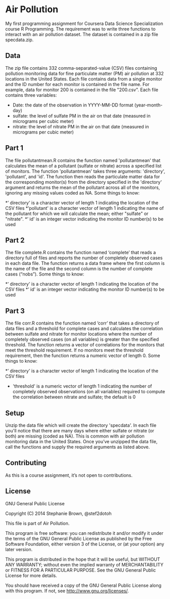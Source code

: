 # Air Pollution

My first programming assignment for Coursera Data Science Specialization course R Programming.  The requirement was to write three functions to interact with an air pollution dataset. The dataset is contained in a zip file specdata.zip.

## Data

The zip file contains 332 comma-separated-value (CSV) files containing pollution monitoring data for fine particulate matter (PM) air pollution at 332 locations in the United States. Each file contains data from a single monitor and the ID number for each monitor is contained in the file name. For example, data for monitor 200 is contained in the file "200.csv". Each file contains three variables:

* Date: the date of the observation in YYYY-MM-DD format (year-month-day)
* sulfate: the level of sulfate PM in the air on that date (measured in micrograms per cubic meter)
* nitrate: the level of nitrate PM in the air on that date (measured in micrograms per cubic meter)

## Part 1
The file pollutantmean.R contains the function named 'pollutantmean' that calculates the mean of a pollutant (sulfate or nitrate) across a specified list of monitors. The function 'pollutantmean' takes three arguments: 'directory', 'pollutant', and 'id'. The function then reads the particulate matter data for the corresponding monitor(s) from the directory specified in the 'directory' argument and returns the mean of the pollutant across all of the monitors, ignoring any missing values coded as NA.  Some things to know:

*’ directory' is a character vector of length 1 indicating the location of the CSV files
*’pollutant' is a character vector of length 1 indicating the name of the pollutant for which we will calculate the mean; either "sulfate" or "nitrate".
*’ id' is an integer vector indicating the monitor ID number(s) to be used

## Part 2
The file complete.R contains the function named ‘complete’ that reads a directory full of files and reports the number of completely observed cases in each data file. The function returns a data frame where the first column is the name of the file and the second column is the number of complete cases (“nobs”).  Some things to know:

*’ directory' is a character vector of length 1 indicating the location of the CSV files
*’ id' is an integer vector indicating the monitor ID number(s) to be used

## Part 3
The file corr.R contains the function named ‘corr’ that takes a directory of data files and a threshold for complete cases and calculates the correlation between sulfate and nitrate for monitor locations where the number of completely observed cases (on all variables) is greater than the specified threshold.  The function returns a vector of correlations for the monitors that meet the threshold requirement. If no monitors meet the threshold requirement, then the function returns a numeric vector of length 0. Some things to know:

*’ directory' is a character vector of length 1 indicating the location of the CSV files
* 'threshold' is a numeric vector of length 1 indicating the number of completely observed observations (on all variables) required to compute the correlation between nitrate and sulfate; the default is 0

## Setup

Unzip the data file which will create the directory 'specdata'. In each file you'll notice that there are many days where either sulfate or nitrate (or both) are missing (coded as NA). This is common with air pollution monitoring data in the United States.  Once you’ve unzipped the data file, call the functions and supply the required arguments as listed above.

## Contributing

As this is a course assignment, it’s not open to contributions.

## License

GNU General Public License

Copyright (C) 2014 Stephanie Brown, @stef2dotoh

This file is part of Air Pollution.

This program is free software: you can redistribute it and/or modify it under the terms of the GNU General Public License as published by the Free Software Foundation, either version 3 of the License, or (at your option) any later version.

This program is distributed in the hope that it will be useful, but WITHOUT ANY WARRANTY; without even the implied warranty of MERCHANTABILITY or FITNESS FOR A PARTICULAR PURPOSE. See the GNU General Public License for more details.

You should have received a copy of the GNU General Public License along with this program.  If not, see <http://www.gnu.org/licenses/>.

